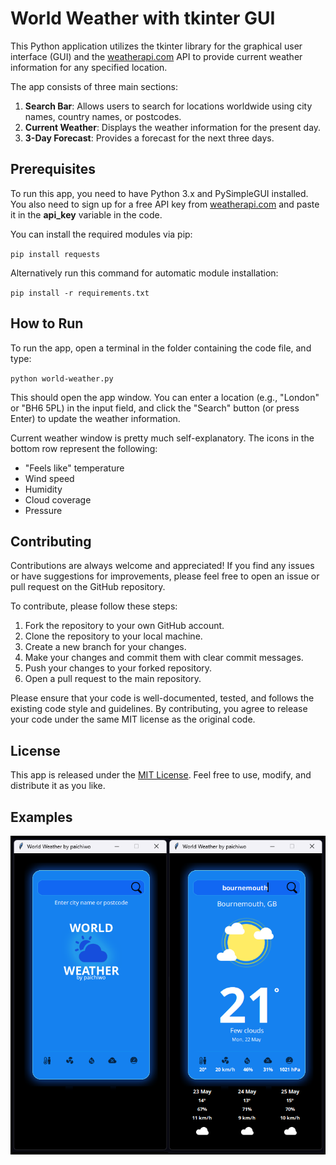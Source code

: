 # **World Weather with tkinter GUI**

This Python application utilizes the tkinter library for the graphical user interface (GUI) and the [weatherapi.com](https://weatherapi.com) API to provide current weather information for any specified location.

The app consists of three main sections:

1. **Search Bar**: Allows users to search for locations worldwide using city names, country names, or postcodes.
2. **Current Weather**: Displays the weather information for the present day.
3. **3-Day Forecast**: Provides a forecast for the next three days.

## **Prerequisites**

To run this app, you need to have Python 3.x and PySimpleGUI installed. You also need to sign up for a free API key from [weatherapi.com](https://weatherapi.com/) and paste it in the **api\_key** variable in the code.

You can install the required modules via pip:

`pip install requests`

Alternatively run this command for automatic module installation:

`pip install -r requirements.txt`

## **How to Run**

To run the app, open a terminal in the folder containing the code file, and type:

`python world-weather.py`

This should open the app window. You can enter a location (e.g., "London" or "BH6 5PL) in the input field, and click the "Search" button (or press Enter) to update the weather information.

Current weather window is pretty much self-explanatory.
The icons in the bottom row represent the following:
   - "Feels like" temperature
   - Wind speed
   - Humidity
   - Cloud coverage
   - Pressure

## **Contributing**

Contributions are always welcome and appreciated! If you find any issues or have suggestions for improvements, please feel free to open an issue or pull request on the GitHub repository.

To contribute, please follow these steps:

1.  Fork the repository to your own GitHub account.
2.  Clone the repository to your local machine.
3.  Create a new branch for your changes.
4.  Make your changes and commit them with clear commit messages.
5.  Push your changes to your forked repository.
6.  Open a pull request to the main repository.

Please ensure that your code is well-documented, tested, and follows the existing code style and guidelines. By contributing, you agree to release your code under the same MIT license as the original code.

## **License**

This app is released under the [MIT License](https://opensource.org/licenses/MIT). Feel free to use, modify, and distribute it as you like.

## **Examples**

![](screenshot.png)
